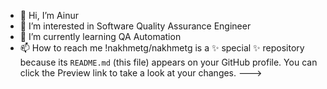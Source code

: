 - 👋 Hi, I’m Ainur
- 👀 I’m interested in Software Quality Assurance Engineer
- 🌱 I’m currently learning QA Automation
- 📫 How to reach me 
!nakhmetg/nakhmetg is a ✨ special ✨ repository because its `README.md` (this file) appears on your GitHub profile.
You can click the Preview link to take a look at your changes.
--->
